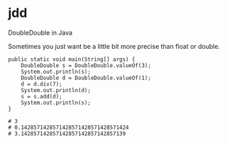 # jdd
DoubleDouble in Java

Sometimes you just want be a little bit more precise than float or double.

```
public static void main(String[] args) {
    DoubleDouble s = DoubleDouble.valueOf(3);
    System.out.println(s);
    DoubleDouble d = DoubleDouble.valueOf(1);
    d = d.div(7);
    System.out.println(d);
    s = s.add(d);
    System.out.println(s);
}

# 3
# 0.1428571428571428571428571428571424
# 3.142857142857142857142857142857139

```

